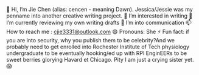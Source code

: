 👋 Hi, I’m Jie Chen (alias: cencen - meaning Dawn). 
Jessica/Jessie was my penname into another creative writing project.
👀 I’m interested in writing
🌱 I’m currently reviewing my own writing drafts
💞️ I’m into communication
📫 How to reach me : cjie3331@outlook.com
😄 Pronouns: She
⚡ Fun fact: if you are into security, why you publish them to be celebrity?And we probably need to get enrolled into Rochester Institute of Tech physiology undergraduate to be eventually hooking/ed up with RPI EnginEERs to be sweet berries glorying Havard et Chicago. 
Pity I am just a crying sister yet.😱

<!---
lupae-cledevon/lupae-cledevon is a ✨ special ✨ repository because its `README.md` (this file) appears on your GitHub profile.
You can click the Preview link to take a look at your changes.
--->
